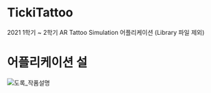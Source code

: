 # TickiTattoo
2021 1학기 ~ 2학기 AR Tattoo Simulation 어플리케이션 <TickiTattoo>
(Library 파일 제외)


# 어플리케이션 설
![도록_작품설명](https://user-images.githubusercontent.com/43868490/139902243-60f02407-9de0-4d07-9c2a-2c4dde2ddb56.jpg)

